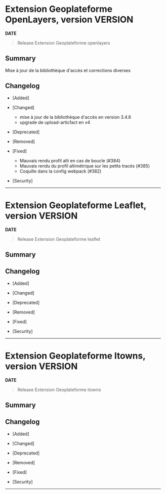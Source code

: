 



# Extension Geoplateforme OpenLayers, version __VERSION__

**__DATE__**
> Release Extension Geoplateforme openlayers

## Summary

Mise à jour de la bibliothèque d'accès et corrections diverses

## Changelog

* [Added]

* [Changed]

    - mise à jour de la bibliothèque d'accès en version 3.4.6
    - upgrade de upload-articfact en v4

* [Deprecated]

* [Removed]

* [Fixed]

    - Mauvais rendu profil alti en cas de boucle (#384)
    - Mauvais rendu du profil altimétrique sur les petits tracés (#385)
    - Coquille dans la config webpack (#382)

* [Security]

---


# Extension Geoplateforme Leaflet, version __VERSION__

**__DATE__**
> Release Extension Geoplateforme leaflet

## Summary

## Changelog

* [Added]

* [Changed]

* [Deprecated]

* [Removed]

* [Fixed]

* [Security]

---



# Extension Geoplateforme Itowns, version __VERSION__

**__DATE__**
> Release Extension Geoplateforme itowns

## Summary

## Changelog

* [Added]

* [Changed]

* [Deprecated]

* [Removed]

* [Fixed]

* [Security]

---
